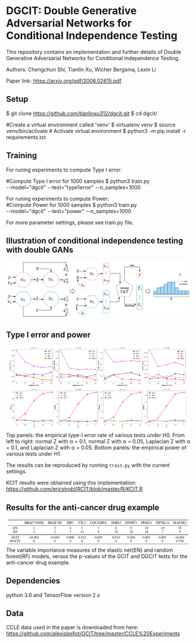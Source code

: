 # DGCIT: Double Generative Adversarial Networks for Conditional Independence Testing

This repository contains an implementation and further details of Double Generative Adversarial Networks for Conditional Independence Testing.

Authors: Chengchun Shi, Tianlin Xu, Wicher Bergsma, Lexin Li

Paper link: https://arxiv.org/pdf/2006.02615.pdf 

## Setup

$ git clone https://github.com/tianlinxu312/dgcit.git
$ cd dgcit/

#Create a virtual environment called 'venv'
$ virtualenv venv 
$ source venv/bin/activate    # Activate virtual environment
$ python3 -m pip install -r requirements.txt 

## Training 
For runing experiments to compute Type I error: 

#Compute Type I error for 1000 samples
$ python3 train.py \
    --model="dgcit"
    --test="type1error"
    --n_samples=1000
    
For runing experiments to compute Power:  
#Compute Power for 1000 samples
$ python3 train.py \
    --model="dgcit"
    --test="power"
    --n_samples=1000

For more parameter settings, please see train.py file.  


## Illustration of conditional independence testing with double GANs
<img src="./figs/dgcit.png" width="750" alt="dgct">

## Type I error and power
<img src="./figs/tp.png" width="750" alt="tp">
Top panels: the empirical type-I error rate of various tests under H0. From left to right:
normal Z with α = 0.1, normal Z with α = 0.05, Laplacian Z with α = 0.1, and Laplacian Z
with α = 0.05. Bottom panels: the empirical power of various tests under H1.

The results can be reproduced by running `train.py` with the current settings.  

KCIT results were obtained using this implementation: https://github.com/ericstrobl/RCIT/blob/master/R/KCIT.R

## Results for the anti-cancer drug example
<img src="./figs/table.png" width="750" alt="tp">
The variable importance measures of the elastic net(EN) and random forest(RF) models, versus the
p-values of the GCIT and DGCIT tests for the anti-cancer drug example.

## Dependencies 
python 3.6 and TensorFlow version 2.x
 
## Data
CCLE data used in the paper is downloaded from here: https://github.com/alexisbellot/GCIT/tree/master/CCLE%20Experiments

